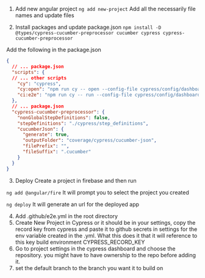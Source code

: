 1. Add new angular project
`ng add new-project`
Add all the necessarily file names and update files

2. Install packages and update package.json
```npm install -D @types/cypress-cucumber-preprocessor cucumber cypress cypress-cucumber-preprocessor```

Add the following in the package.json   
```json
{
  // ... package.json
  "scripts": {
  // ... other scripts
    "cy": "cypress",
    "cy:open": "npm run cy -- open --config-file cypress/config/dashboard-config.json",
    "ci:e2e": "npm run cy -- run --config-file cypress/config/dashboard-config.json --headless --browser chrome --record --tag 'nightly,testing-button'"
  },
  // ... package.json
  "cypress-cucumber-preprocessor": {
    "nonGlobalStepDefinitions": false,
    "stepDefinitions": "./cypress/step_definitions",
    "cucumberJson": {
      "generate": true,
      "outputFolder": "coverage/cypress/cucumber-json",
      "filePrefix": "",
      "fileSuffix": ".cucumber"
    }
  }
}
```

3. Deploy
Create a project in firebase and then run
   
```ng add @angular/fire``` It will prompt you to select the project you created
   

```ng deploy``` It will generate an url for the deployed app

4. Add .github/e2e.yml in the root directory
5. Create New Project in Cypress or it should be in your settings, copy the record key from cypress and paste it to github secrets in settings for the env variable created in the .yml. What this does it that it will reference to this key build environment CYPRESS_RECORD_KEY
6. Go to project settings in the cypress dashboard and choose the repository. you might have to have ownership to the repo before adding it.
7. set the default branch to the branch you want it to build on
